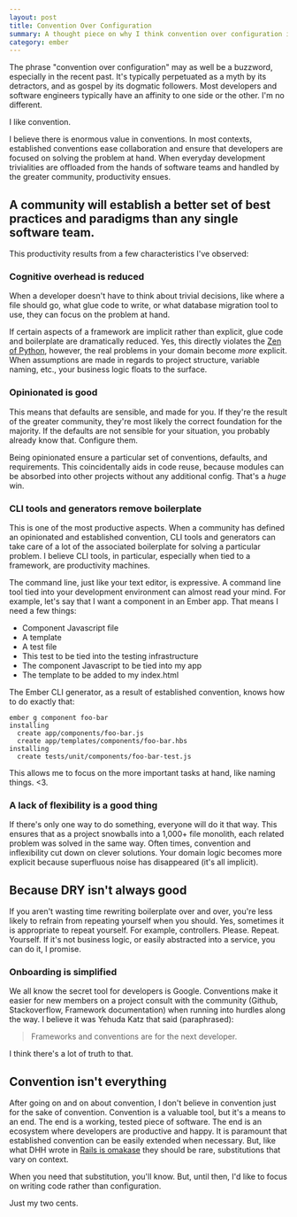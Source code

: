 ```yaml
---
layout: post
title: Convention Over Configuration
summary: A thought piece on why I think convention over configuration is a good thing.
category: ember
---
```


The phrase "convention over configuration" may as well be a buzzword, especially in the recent
past. It's typically perpetuated as a myth by its detractors, and as gospel by its dogmatic followers.
Most developers and software engineers typically have an affinity to one side or the other. I'm no
different.

I like convention.

I believe there is enormous value in conventions. In most contexts, established conventions ease
collaboration and ensure that developers are focused on solving the problem at hand. When everyday
development trivialities are offloaded from the hands of software teams and handled by the greater
community, productivity ensues.

## A community will establish a better set of best practices and paradigms than any single software team.

This productivity results from a few characteristics I've observed:

### Cognitive overhead is reduced

When a developer doesn't have to think about trivial decisions, like where a file should go, what glue
code to write, or what database migration tool to use, they can focus on the problem at hand.

If certain aspects of a framework are implicit rather than explicit, glue code and boilerplate are
dramatically reduced. Yes, this directly violates the [Zen of Python](https://www.python.org/dev/peps/pep-0020/),
however, the real problems in your domain become _more_ explicit. When assumptions are made in
regards to project structure, variable naming, etc., your business logic floats to the surface.

### Opinionated is good

This means that defaults are sensible, and made for you. If they're the result of the greater community,
they're most likely the correct foundation for the majority. If the defaults are not sensible for
your situation, you probably already know that. Configure them.

Being opinionated ensure a particular set of conventions, defaults, and requirements. This coincidentally
aids in code reuse, because modules can be absorbed into other projects without any additional config.
That's a _huge_ win.

### CLI tools and generators remove boilerplate

This is one of the most productive aspects. When a community has defined an opinionated and established
convention, CLI tools and generators can take care of a lot of the associated boilerplate for solving
a particular problem. I believe CLI tools, in particular, especially when tied to a framework, are
productivity machines.

The command line, just like your text editor, is expressive. A command line tool tied into your development
environment can almost read your mind. For example, let's say that I want a component in an Ember
app. That means I need a few things:

* Component Javascript file
* A template
* A test file
* This test to be tied into the testing infrastructure
* The component Javascript to be tied into my app
* The template to be added to my index.html

The Ember CLI generator, as a result of established convention, knows how to do exactly that:

```
ember g component foo-bar
installing
  create app/components/foo-bar.js
  create app/templates/components/foo-bar.hbs
installing
  create tests/unit/components/foo-bar-test.js
```

This allows me to focus on the more important tasks at hand, like naming things. <3.

### A lack of flexibility is a good thing

If there's only one way to do something, everyone will do it that way. This ensures that as a
project snowballs into a 1,000+ file monolith, each related problem was solved in the same way.
Often times, convention and inflexibility cut down on clever solutions. Your domain logic becomes
more explicit because superfluous noise has disappeared (it's all implicit).

## Because DRY isn't always good

If you aren't wasting time rewriting boilerplate over and over, you're less likely to refrain
from repeating yourself when you should. Yes, sometimes it is appropriate to repeat yourself.
For example, controllers. Please. Repeat. Yourself. If it's not business logic,
or easily abstracted into a service, you can do it, I promise.

### Onboarding is simplified

We all know the secret tool for developers is Google. Conventions make it easier for new members
on a project consult with the community (Github, Stackoverflow, Framework documentation) when running
into hurdles along the way. I believe it was Yehuda Katz that said (paraphrased):

> Frameworks and conventions are for the next developer.

I think there's a lot of truth to that.

## Convention isn't everything

After going on and on about convention, I don't believe in convention just for the sake of convention.
Convention is a valuable tool, but it's a means to an end. The end is a working, tested piece of software.
The end is an ecosystem where developers are productive and happy. It is paramount that established convention
can be easily extended when necessary. But, like what DHH wrote in
[Rails is omakase](http://david.heinemeierhansson.com/2012/rails-is-omakase.html) they should be
rare, substitutions that vary on context.

When you need that substitution, you'll know. But, until then, I'd like to focus on writing
code rather than configuration.

Just my two cents.
